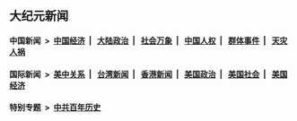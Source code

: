 ## 大纪元新闻

#### 中国新闻 &nbsp;>&nbsp; [中国经济](indexes/ncid283/README.md?08260845) &nbsp;| &nbsp; [大陆政治](indexes/ncid277/README.md?08260845) &nbsp;| &nbsp; [社会万象](indexes/ncid282/README.md?08260845) &nbsp;| &nbsp; [中国人权](indexes/ncid278/README.md?08260845) &nbsp;| &nbsp; [群体事件](indexes/ncid279/README.md?08260845) &nbsp;| &nbsp; [天灾人祸](indexes/ncid280/README.md?08260845)

#### 国际新闻 &nbsp;>&nbsp; [美中关系](indexes/nf1412576/README.md?08260845) &nbsp;| &nbsp; [台湾新闻](indexes/ncid1349361/README.md?08260845) &nbsp;| &nbsp; [香港新闻](indexes/ncid1349362/README.md?08260845) &nbsp;| &nbsp; [美国政治](indexes/ncid1078159/README.md?08260845) &nbsp;| &nbsp; [美国社会](indexes/ncid1078160/README.md?08260845) &nbsp;| &nbsp; [美国经济](indexes/ncid1078158/README.md?08260845)

#### 特别专题 &nbsp;>&nbsp; [中共百年历史](https://github.com/epoch-news/epoch-special/blob/master/README.md?08260845)  

